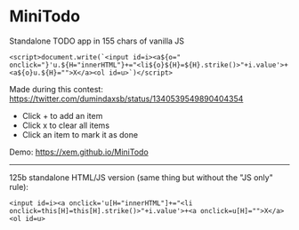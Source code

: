 MiniTodo
===

Standalone TODO app in 155 chars of vanilla JS

```
<script>document.write(`<input id=i><a${o=" onclick="}'u.${H="innerHTML"}+="<li${o}${H}=${H}.strike()>"+i.value'>+<a${o}u.${H}="">X</a><ol id=u>`)</script>
```

Made during this contest: https://twitter.com/dumindaxsb/status/1340539549890404354

- Click + to add an item
- Click x to clear all items
- Click an item to mark it as done

Demo: https://xem.github.io/MiniTodo

<hr>

125b standalone HTML/JS version (same thing but without the "JS only" rule):

```
<input id=i><a onclick='u[H="innerHTML"]+="<li onclick=this[H]=this[H].strike()>"+i.value'>+<a onclick=u[H]="">X</a><ol id=u>
```
